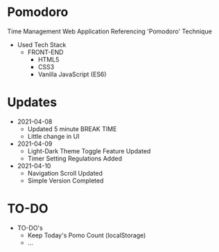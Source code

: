 ﻿# Pomodoro
Time Management Web Application Referencing 'Pomodoro' Technique

+ Used Tech Stack
    + FRONT-END
        + HTML5
        + CSS3
        + Vanilla JavaScript (ES6)
        
# Updates
+ 2021-04-08
    + Updated 5 minute BREAK TIME
    + Little change in UI
+ 2021-04-09
    + Light-Dark Theme Toggle Feature Updated
    + Timer Setting Regulations Added
+ 2021-04-10
    + Navigation Scroll Updated
    + Simple Version Completed

# TO-DO
+ TO-DO's
    + Keep Today's Pomo Count (localStorage)
    + ...
